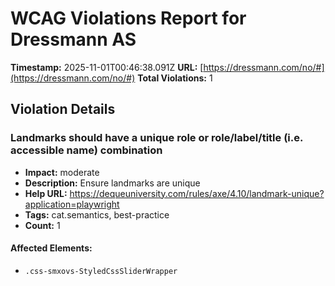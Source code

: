 # WCAG Violations Report for Dressmann AS

**Timestamp:** 2025-11-01T00:46:38.091Z
**URL:** [https://dressmann.com/no/#](https://dressmann.com/no/#)
**Total Violations:** 1

## Violation Details

### Landmarks should have a unique role or role/label/title (i.e. accessible name) combination

- **Impact:** moderate
- **Description:** Ensure landmarks are unique
- **Help URL:** https://dequeuniversity.com/rules/axe/4.10/landmark-unique?application=playwright
- **Tags:** cat.semantics, best-practice
- **Count:** 1

#### Affected Elements:

- `.css-smxovs-StyledCssSliderWrapper`
